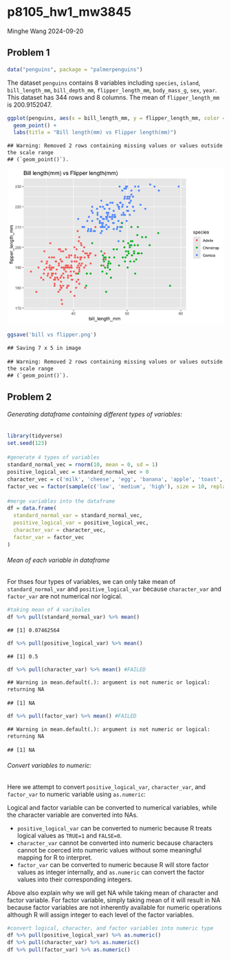 p8105_hw1_mw3845
================
Minghe Wang
2024-09-20

## Problem 1

``` r
data("penguins", package = "palmerpenguins")
```

The dataset `penguins` contains 8 variables including `species`,
`island`, `bill_length_mm`, `bill_depth_mm`, `flipper_length_mm`,
`body_mass_g`, `sex`, `year`. This dataset has 344 rows and 8 columns.
The mean of `flipper_length_mm` is 200.9152047.

``` r
ggplot(penguins, aes(x = bill_length_mm, y = flipper_length_mm, color = species)) + 
  geom_point() +
  labs(title = "Bill length(mm) vs Flipper length(mm)")
```

    ## Warning: Removed 2 rows containing missing values or values outside the scale range
    ## (`geom_point()`).

![](p8105_hw1_mw3845_files/figure-gfm/problem1%20-%20scatterplot_flipperLength_vs_billLength-1.png)<!-- -->

``` r
ggsave('bill vs flipper.png')
```

    ## Saving 7 x 5 in image

    ## Warning: Removed 2 rows containing missing values or values outside the scale range
    ## (`geom_point()`).

## Problem 2

###### Generating dataframe containing different types of variables:

``` r
library(tidyverse)
set.seed(123)

#generate 4 types of variables
standard_normal_vec = rnorm(10, mean = 0, sd = 1)
positive_logical_vec = standard_normal_vec > 0
character_vec = c('milk', 'cheese', 'egg', 'banana', 'apple', 'toast', 'orange juice', 'peanut butter', 'cucumber',  'coffee')
factor_vec = factor(sample(c('low', 'medium', 'high'), size = 10, replace = TRUE))

#merge variables into the dataframe
df = data.frame(
  standard_normal_var = standard_normal_vec,
  positive_logical_var = positive_logical_vec,
  character_var = character_vec,
  factor_var = factor_vec
)
```

###### Mean of each variable in dataframe

For thses four types of variables, we can only take mean of
`standard_normal_var` and `positive_logical_var` because `character_var`
and `factor_var` are not numerical nor logical.

``` r
#taking mean of 4 varibales
df %>% pull(standard_normal_var) %>% mean()
```

    ## [1] 0.07462564

``` r
df %>% pull(positive_logical_var) %>% mean()
```

    ## [1] 0.5

``` r
df %>% pull(character_var) %>% mean() #FAILED
```

    ## Warning in mean.default(.): argument is not numeric or logical: returning NA

    ## [1] NA

``` r
df %>% pull(factor_var) %>% mean() #FAILED
```

    ## Warning in mean.default(.): argument is not numeric or logical: returning NA

    ## [1] NA

###### Convert variables to numeric:

Here we attempt to convert `positive_logical_var`, `character_var`, and
`factor_var` to numeric variable using `as.numeric`:

Logical and factor variable can be converted to numerical variables,
while the character variable are converted into NAs.

- `positive_logical_var` can be converted to numeric because R treats
  logical values as `TRUE=1` and `FALSE=0`.
- `character_var` cannot be converted into numeric because characters
  cannot be coerced into numeric values without some meaningful mapping
  for R to interpret.
- `factor_var` can be converted to numeric because R will store factor
  values as integer internally, and `as.numeric` can convert the factor
  values into their corresponding integers.

Above also explain why we will get NA while taking mean of character and
factor variable. For factor variable, simply taking mean of it will
result in NA because factor variables are not inherently available for
numeric operations although R will assign integer to each level of the
factor variables.

``` r
#convert logical, character, and factor variables into numeric type
df %>% pull(positive_logical_var) %>% as.numeric()
df %>% pull(character_var) %>% as.numeric()
df %>% pull(factor_var) %>% as.numeric()
```
